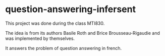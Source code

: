 # question-answering-infersent
This project was done during the class MTI830. 

The idea is from its authors Basile Roth and Brice Brousseau-Rigaudie and was implemented by themselves.

It answers the problem of question answering in french.
